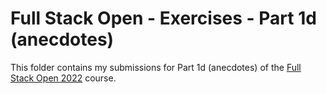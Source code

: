 # Full Stack Open - Exercises - Part 1d (anecdotes)

This folder contains my submissions for Part 1d (anecdotes) of the [Full Stack Open 2022](https://fullstackopen.com/en/) course.